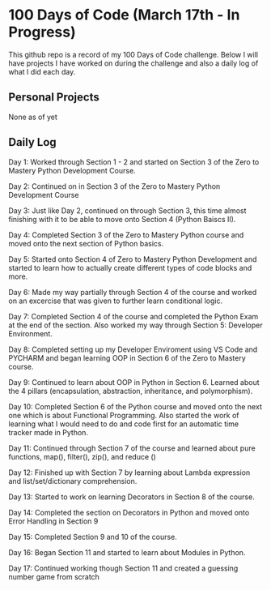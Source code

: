 # 100 Days of Code (March 17th - In Progress)

This github repo is a record of my 100 Days of Code challenge. Below I will have projects I have worked on during the challenge and also a daily log of what I did each day.

## Personal Projects

None as of yet

## Daily Log

Day 1: Worked through Section 1 - 2 and started on Section 3 of the Zero to Mastery Python Development Course.

Day 2: Continued on in Section 3 of the Zero to Mastery Python Development Course

Day 3: Just like Day 2, continued on through Section 3, this time almost finishing with it to be able to move onto Section 4 (Python Baiscs II).

Day 4: Completed Section 3 of the Zero to Mastery Python course and moved onto the next section of Python basics.

Day 5: Started onto Section 4 of Zero to Mastery Python Development and started to learn how to actually create different types of code blocks and more.

Day 6: Made my way partially through Section 4 of the course and worked on an excercise that was given to further learn conditional logic.

Day 7: Completed Section 4 of the course and completed the Python Exam at the end of the section. Also worked my way through Section 5: Developer Environment.

Day 8: Completed setting up my Developer Enviroment using VS Code and PYCHARM and began learning OOP in Section 6 of the Zero to Mastery course.

Day 9: Continued to learn about OOP in Python in Section 6. Learned about the 4 pillars (encapsulation, abstraction, inheritance, and polymorphism).

Day 10: Completed Section 6 of the Python course and moved onto the next one which is about Functional Programming. Also started the work of learning what I would need to do and code first for an automatic time tracker made in Python.

Day 11: Continued through Section 7 of the course and learned about pure functions, map(), filter(), zip(), and reduce ()

Day 12: Finished up with Section 7 by learning about Lambda expression and list/set/dictionary comprehension.

Day 13: Started to work on learning Decorators in Section 8 of the course.

Day 14: Completed the section on Decorators in Python and moved onto Error Handling in Section 9

Day 15: Completed Section 9 and 10 of the course.

Day 16: Began Section 11 and started to learn about Modules in Python.

Day 17: Continued working though Section 11 and created a guessing number game from scratch
